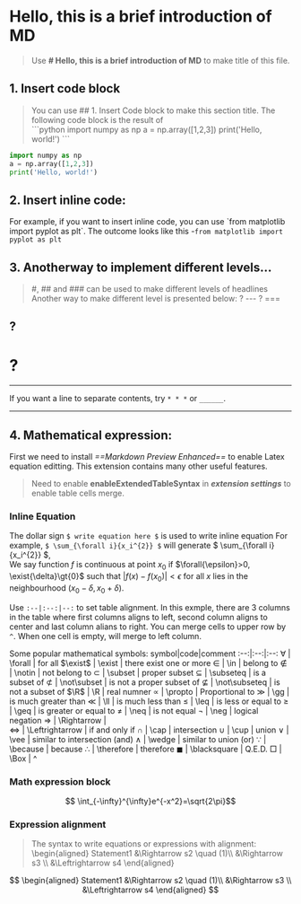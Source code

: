 # Hello, this is a brief introduction of MD
> Use **# Hello, this is a brief introduction of MD** to make title of this file.
## 1. Insert code block   
> You can use ## 1. Insert Code block to make this section title. The following code block is the result of  
>\`\`\`python 
>import numpy as np
>a = np.array([1,2,3])
>print('Hello, world!')
>\`\`\`

```python
import numpy as np
a = np.array([1,2,3])
print('Hello, world!')
```

## 2. Insert inline code:
For example, if you want to insert inline code, you can use \`from matplotlib import pyplot as plt\`. The outcome looks like this -`from matplotlib import pyplot as plt`

## 3. Anotherway to implement different levels...
> \#, \## and \### can be used to make different levels of headlines
> Another way to make different level is presented below: 
>?
>\-\-\-
>?
>\=\=\=

? 
-----
?
=========================
* * *
If you want a line to separate contents, try `* * *` or `______`.

______________________

## 4. Mathematical expression:
First we need to install *==Markdown Preview Enhanced==* to enable Latex equation editting. This extension contains many other useful features.
>Need to enable **enableExtendedTableSyntax** in ***extension settings*** to enable table cells merge.
### Inline Equation
The dollar sign `$ write equation here $` is used to write inline equation
For example, `$ \sum_{\forall i}{x_i^{2}} $` will generate $ \sum_{\forall i}{x_i^{2}} $,     
We say function $f$ is continuous at point $x_0$ if $\forall{\epsilon}>0, \exist{\delta}\gt{0}$ such that  $| f(x) - f(x_0) | \lt \epsilon$ for all $x$ lies in the neighbourhood $(x_0-\delta, x_0+\delta)$.

Use `:--|:--:|--:` to set table alignment. In this exmple, there are 3 columns in the table where first columns aligns to left, second column aligns to center and last column alians to right. You can merge cells to upper row by `^`. When one cell is empty, will merge to left column.

Some popular mathematical symbols:
symbol|code|comment
:--:|:--:|:--:
$\forall$ | \forall | for all
$\exist$ | \exist | there exist one or more
$\in$ | \in | belong to 
$\notin$ | \notin | not belong to
$\subset$ | \subset | proper subset
$\subseteq$ | \subseteq | is a subset of 
$\not\subset$ | \not\subset | is not a proper subset of 
$\not\subseteq$ | \not\subseteq | is not a subset of 
$\R$ | \R | real numner 
$\propto$ | \propto | Proportional to 
$\gg$ | \gg | is much greater than
$\ll$ | \ll  | is much less than
$\leq$ | \leq | is less or equal to 
$\geq$ | \geq | is greater or equal to
$\neq$ | \neq | is not equal
$\neg$ | \neg | logical negation 
$\Rightarrow$ | \Rightarrow |  
$\Leftrightarrow$ | \Leftrightarrow | if and only if
$\cap$ | \cap | intersection
$\cup$ | \cup | union
$\vee$ | \vee | similar to intersection (and)
$\wedge$ | \wedge | similar to union (or)
$\because$ | \because | because
$\therefore$ | \therefore | therefore
$\blacksquare$ | \blacksquare | Q.E.D.
$\Box$ | \Box | ^



### Math expression block
$$ \int_{-\infty}^{\infty}e^{-x^2}=\sqrt{2\pi}$$

### Expression alignment
> The syntax to write equations or expressions with alignment: 
>\begin{aligned}
> Statement1 &\Rightarrow s2 \quad (1)\\\\
>  &\Rightarrow s3 \\\\
>  &\Leftrightarrow s4 
>\end{aligned}

$$
\begin{aligned}
Statement1 &\Rightarrow s2 \quad (1)\\
  &\Rightarrow s3 \\
  &\Leftrightarrow s4 
\end{aligned} 
$$




